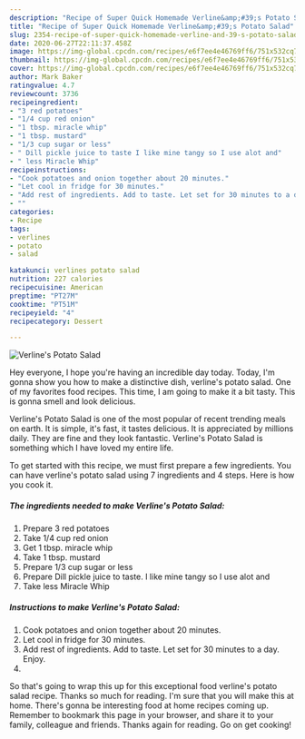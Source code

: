 ```yaml
---
description: "Recipe of Super Quick Homemade Verline&amp;#39;s Potato Salad"
title: "Recipe of Super Quick Homemade Verline&amp;#39;s Potato Salad"
slug: 2354-recipe-of-super-quick-homemade-verline-and-39-s-potato-salad
date: 2020-06-27T22:11:37.458Z
image: https://img-global.cpcdn.com/recipes/e6f7ee4e46769ff6/751x532cq70/verlines-potato-salad-recipe-main-photo.jpg
thumbnail: https://img-global.cpcdn.com/recipes/e6f7ee4e46769ff6/751x532cq70/verlines-potato-salad-recipe-main-photo.jpg
cover: https://img-global.cpcdn.com/recipes/e6f7ee4e46769ff6/751x532cq70/verlines-potato-salad-recipe-main-photo.jpg
author: Mark Baker
ratingvalue: 4.7
reviewcount: 3736
recipeingredient:
- "3 red potatoes"
- "1/4 cup red onion"
- "1 tbsp. miracle whip"
- "1 tbsp. mustard"
- "1/3 cup sugar or less"
- " Dill pickle juice to taste I like mine tangy so I use alot and"
- " less Miracle Whip"
recipeinstructions:
- "Cook potatoes and onion together about 20 minutes."
- "Let cool in fridge for 30 minutes."
- "Add rest of ingredients. Add to taste. Let set for 30 minutes to a day. Enjoy."
- ""
categories:
- Recipe
tags:
- verlines
- potato
- salad

katakunci: verlines potato salad 
nutrition: 227 calories
recipecuisine: American
preptime: "PT27M"
cooktime: "PT51M"
recipeyield: "4"
recipecategory: Dessert

---
```



![Verline&#39;s Potato Salad](https://img-global.cpcdn.com/recipes/e6f7ee4e46769ff6/751x532cq70/verlines-potato-salad-recipe-main-photo.jpg)

Hey everyone, I hope you're having an incredible day today. Today, I'm gonna show you how to make a distinctive dish, verline&#39;s potato salad. One of my favorites food recipes. This time, I am going to make it a bit tasty. This is gonna smell and look delicious.



Verline&#39;s Potato Salad is one of the most popular of recent trending meals on earth. It is simple, it's fast, it tastes delicious. It is appreciated by millions daily. They are fine and they look fantastic. Verline&#39;s Potato Salad is something which I have loved my entire life.


To get started with this recipe, we must first prepare a few ingredients. You can have verline&#39;s potato salad using 7 ingredients and 4 steps. Here is how you cook it.

<!--inarticleads1-->

##### The ingredients needed to make Verline&#39;s Potato Salad:

1. Prepare 3 red potatoes
1. Take 1/4 cup red onion
1. Get 1 tbsp. miracle whip
1. Take 1 tbsp. mustard
1. Prepare 1/3 cup sugar or less
1. Prepare  Dill pickle juice to taste. I like mine tangy so I use alot and
1. Take  less Miracle Whip




<!--inarticleads2-->

##### Instructions to make Verline&#39;s Potato Salad:

1. Cook potatoes and onion together about 20 minutes.
1. Let cool in fridge for 30 minutes.
1. Add rest of ingredients. Add to taste. Let set for 30 minutes to a day. Enjoy.
1. 




So that's going to wrap this up for this exceptional food verline&#39;s potato salad recipe. Thanks so much for reading. I'm sure that you will make this at home. There's gonna be interesting food at home recipes coming up. Remember to bookmark this page in your browser, and share it to your family, colleague and friends. Thanks again for reading. Go on get cooking!
